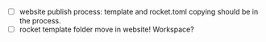- [ ] website publish process: template and rocket.toml copying should be in the process.
- [ ] rocket template folder move in website! Workspace?